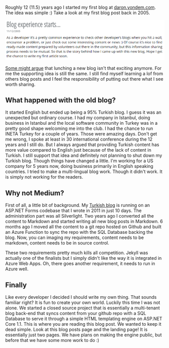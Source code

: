 ﻿---
Title: 12 years later, a new blog
PublishDate: 4/7/2017
IsActive: True
MinutesSpent: 50
Tags: soliloquy
---

Roughly 12 (11.5) years ago I started my first blog at [daron.yondem.com](http://daron.yondem.com). The idea was simple :) Take a look at my first blog post back in 2005. 

![](media/New-Blog/first-blog-post.png)

[Some might argue](https://twitter.com/GorkemErcan/status/874607770070384640) that lunching a new blog isn't that exciting anymore. For me the supporting idea is still the same. I still find myself learning a lof from others blog posts and I feel the responsibility of putting out there what I see worth sharing. 

## What happened with the old blog? 

It started English but ended up being a 95% Turkish blog. I guess it was an unexpected but ordinary course. I had my company in Istanbul, doing business in Istanbul and the local software community in Turkey was in a pretty good shape welcoming me into the club. I had the chance to run INETA Turkey for a couple of years. Those were amazing days. Don't get me wrong, I spoke at least in 30 international conference during the 12 years and I still do. But I always argued that providing Turkish content has more value compared to English just because of the lack of content in Turkish. I still support that idea and definitely not planning to shut down my Turkish blog. Though things have changed a little. I'm working for a US company for 5 years now, doing business primarily in English speaking countries. I tried to make a multi-lingual blog work. Though it didn't work. It is simply not working for the readers. 

## Why not Medium?

First of all, a little bit of background. My [Turkish blog](http://daron.yondem.com) is running on an ASP.NET Forms codebase that I wrote in 2011 in just 10 days. The administration part was all Silverlight. Two years ago I converted all the content to Markdown and started writing all new blog posts in Markdown. 6 months ago I moved all the content to a git repo hosted on Github and built an Azure Function to sync the repo with the SQL Database backing the blog. Now, you can imaging my requirements, content needs to be markdown, content needs to be in source control.

These two requirements pretty much kills all competition. Jekyll was actually one of the finalists but I simply didn't like the way it is integrated in Azure Web Apps. Oh, there goes another requirement, it needs to run in Azure well. 

## Finally

Like every developer I decided I should write my own thing. That sounds familiar right? It is fun to create your own world. Luckily this time I was not alone. We started a closed source project that is essentially a multi-tenant blog back-end that syncs content from your github repo with a SQL Database to serve it through a simple HTML templating engine on ASP.NET Core 1.1. This is where you are reading this blog post. We wanted to keep it dead simple. Look at this blog posts page and the landing page! It is essentially just two pages. We have plans on making the engine public, but before that we have some more work to do :)
